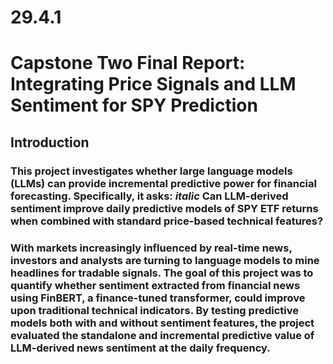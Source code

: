 # 29.4.1
# Capstone Two Final Report: Integrating Price Signals and LLM Sentiment for SPY Prediction
## Introduction
### This project investigates whether large language models (LLMs) can provide incremental predictive power for financial forecasting. Specifically, it asks: *italic* Can LLM-derived sentiment improve daily predictive models of SPY ETF returns when combined with standard price-based technical features?
### With markets increasingly influenced by real-time news, investors and analysts are turning to language models to mine headlines for tradable signals. The goal of this project was to quantify whether sentiment extracted from financial news using FinBERT, a finance-tuned transformer, could improve upon traditional technical indicators. By testing predictive models both with and without sentiment features, the project evaluated the standalone and incremental predictive value of LLM-derived news sentiment at the daily frequency.
